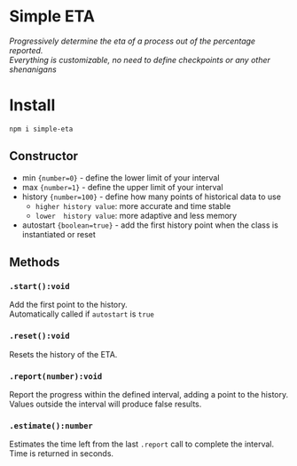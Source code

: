 # Simple ETA
_Progressively determine the eta of a process out of the percentage reported._<br/>
_Everything is customizable, no need to define checkpoints or any other shenanigans_

# Install
```
npm i simple-eta
```

## Constructor
- min `{number=0}` - define the lower limit of your interval
- max `{number=1}` - define the upper limit of your interval
- history `{number=100}` - define how many points of historical data to use
    - `higher history value`: more accurate and time stable
    - `lower  history value`: more adaptive and less memory
- autostart `{boolean=true}` - add the first history point when the class is instantiated or reset

## Methods

### `.start():void`
Add the first point to the history.<br/>
Automatically called if `autostart` is `true`

### `.reset():void`
Resets the history of the ETA.

### `.report(number):void`
Report the progress within the defined interval, adding a point to the history.<br/>
Values outside the interval will produce false results.

### `.estimate():number`
Estimates the time left from the last `.report` call to complete the interval.<br/>
Time is returned in seconds.
